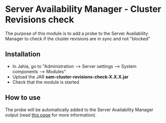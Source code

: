 
# Server Availability Manager - Cluster Revisions check

The purpose of this module is to add a probe to the Server Availability Manager to check if the cluster revisions are in sync and not "blocked"

## Installation

- In Jahia, go to "Administration --> Server settings --> System components --> Modules"
- Upload the JAR **sam-cluster-revisions-check-X.X.X.jar**
- Check that the module is started

## How to use
The probe will be automatically added to the Server Availability Manager output (read [this page](https://academy.jahia.com/documentation/system-administrator/dev-ops/monitoring-your-jahia-platform/monitoring-your-servers) for more information).
